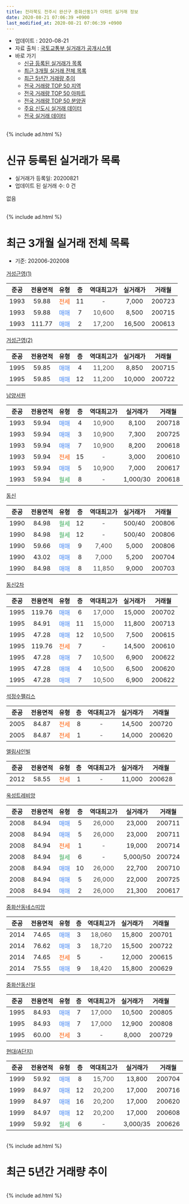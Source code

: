 ```yaml
---
title: 전라북도 전주시 완산구 중화산동1가 아파트 실거래 정보
date: 2020-08-21 07:06:39 +0900
last_modified_at: 2020-08-21 07:06:39 +0900
---
```


* 업데이트 : 2020-08-21
* 자료 출처 : [국토교통부 실거래가 공개시스템](http://rt.molit.go.kr)
* 바로 가기
    * [신규 등록된 실거래가 목록](#신규-등록된-실거래가-목록)
    * [최근 3개월 실거래 전체 목록](#최근-3개월-실거래-전체-목록)
    * [최근 5년간 거래량 추이](#최근-5년간-거래량-추이)
    * [전국 거래량 TOP 50 지역](https://inasie.github.io/apt-trade-info/최근-3개월-전국에서-가장-거래가-많이-발생한-지역)
    * [전국 거래량 TOP 50 아파트](https://inasie.github.io/apt-trade-info/최근-3개월-전국에서-가장-거래가-많이-발생한-아파트)
    * [전국 거래량 TOP 50 분양권](https://inasie.github.io/apt-trade-info/최근-3개월-전국에서-가장-거래가-많이-발생한-분양권)
    * [주요 신도시 실거래 데이터](https://inasie.github.io/apt-trade-info/주요-신도시)
    * [전국 실거래 데이터](https://inasie.github.io/apt-trade-info/전국)
<br>
{% include ad.html %}
<br>

# 신규 등록된 실거래가 목록
* 실거래가 등록일: 20200821
* 업데이트 된 실거래 수: 0 건

없음

<br>
{% include ad.html %}
<br>

# 최근 3개월 실거래 전체 목록
* 기준: 202006-202008


[거성근영(1)](https://search.naver.com/search.naver?query=%EC%A0%84%EB%9D%BC%EB%B6%81%EB%8F%84+%EC%A0%84%EC%A3%BC%EC%8B%9C+%EC%99%84%EC%82%B0%EA%B5%AC+%EC%A4%91%ED%99%94%EC%82%B0%EB%8F%991%EA%B0%80+%EA%B1%B0%EC%84%B1%EA%B7%BC%EC%98%81%281%29)

|준공|전용면적|유형|층|역대최고가|실거래가|거래월|
|:---:|:---:|:---:|:---:|:---:|:---:|:---:|
|1993|59.88|<span style="color:#ff5a00">전세</span>|11|<span style="color:#444444">-</span>|7,000|200723|
|1993|59.88|<span style="color:#4285f3">매매</span>|7|<span style="color:#444444">10,600</span>|8,500|200715|
|1993|111.77|<span style="color:#4285f3">매매</span>|2|<span style="color:#444444">17,200</span>|16,500|200613|

[거성근영(2)](https://search.naver.com/search.naver?query=%EC%A0%84%EB%9D%BC%EB%B6%81%EB%8F%84+%EC%A0%84%EC%A3%BC%EC%8B%9C+%EC%99%84%EC%82%B0%EA%B5%AC+%EC%A4%91%ED%99%94%EC%82%B0%EB%8F%991%EA%B0%80+%EA%B1%B0%EC%84%B1%EA%B7%BC%EC%98%81%282%29)

|준공|전용면적|유형|층|역대최고가|실거래가|거래월|
|:---:|:---:|:---:|:---:|:---:|:---:|:---:|
|1995|59.85|<span style="color:#4285f3">매매</span>|4|<span style="color:#444444">11,200</span>|8,850|200715|
|1995|59.85|<span style="color:#4285f3">매매</span>|12|<span style="color:#444444">11,200</span>|10,000|200722|

[남양서원](https://search.naver.com/search.naver?query=%EC%A0%84%EB%9D%BC%EB%B6%81%EB%8F%84+%EC%A0%84%EC%A3%BC%EC%8B%9C+%EC%99%84%EC%82%B0%EA%B5%AC+%EC%A4%91%ED%99%94%EC%82%B0%EB%8F%991%EA%B0%80+%EB%82%A8%EC%96%91%EC%84%9C%EC%9B%90)

|준공|전용면적|유형|층|역대최고가|실거래가|거래월|
|:---:|:---:|:---:|:---:|:---:|:---:|:---:|
|1993|59.94|<span style="color:#4285f3">매매</span>|4|<span style="color:#444444">10,900</span>|8,100|200718|
|1993|59.94|<span style="color:#4285f3">매매</span>|3|<span style="color:#444444">10,900</span>|7,300|200725|
|1993|59.94|<span style="color:#4285f3">매매</span>|7|<span style="color:#444444">10,900</span>|8,200|200618|
|1993|59.94|<span style="color:#ff5a00">전세</span>|15|<span style="color:#444444">-</span>|3,000|200610|
|1993|59.94|<span style="color:#4285f3">매매</span>|5|<span style="color:#444444">10,900</span>|7,000|200617|
|1993|59.94|<span style="color:#34a853">월세</span>|8|<span style="color:#444444">-</span>|1,000/30|200618|

[동신](https://search.naver.com/search.naver?query=%EC%A0%84%EB%9D%BC%EB%B6%81%EB%8F%84+%EC%A0%84%EC%A3%BC%EC%8B%9C+%EC%99%84%EC%82%B0%EA%B5%AC+%EC%A4%91%ED%99%94%EC%82%B0%EB%8F%991%EA%B0%80+%EB%8F%99%EC%8B%A0)

|준공|전용면적|유형|층|역대최고가|실거래가|거래월|
|:---:|:---:|:---:|:---:|:---:|:---:|:---:|
|1990|84.98|<span style="color:#34a853">월세</span>|12|<span style="color:#444444">-</span>|500/40|200806|
|1990|84.98|<span style="color:#34a853">월세</span>|12|<span style="color:#444444">-</span>|500/40|200806|
|1990|59.66|<span style="color:#4285f3">매매</span>|9|<span style="color:#444444">7,400</span>|5,000|200806|
|1990|43.02|<span style="color:#4285f3">매매</span>|8|<span style="color:#444444">7,000</span>|5,200|200704|
|1990|84.98|<span style="color:#4285f3">매매</span>|8|<span style="color:#444444">11,850</span>|9,000|200703|

[동신2차](https://search.naver.com/search.naver?query=%EC%A0%84%EB%9D%BC%EB%B6%81%EB%8F%84+%EC%A0%84%EC%A3%BC%EC%8B%9C+%EC%99%84%EC%82%B0%EA%B5%AC+%EC%A4%91%ED%99%94%EC%82%B0%EB%8F%991%EA%B0%80+%EB%8F%99%EC%8B%A02%EC%B0%A8)

|준공|전용면적|유형|층|역대최고가|실거래가|거래월|
|:---:|:---:|:---:|:---:|:---:|:---:|:---:|
|1995|119.76|<span style="color:#4285f3">매매</span>|6|<span style="color:#444444">17,000</span>|15,000|200702|
|1995|84.91|<span style="color:#4285f3">매매</span>|11|<span style="color:#444444">15,000</span>|11,800|200713|
|1995|47.28|<span style="color:#4285f3">매매</span>|12|<span style="color:#444444">10,500</span>|7,500|200615|
|1995|119.76|<span style="color:#ff5a00">전세</span>|7|<span style="color:#444444">-</span>|14,500|200610|
|1995|47.28|<span style="color:#4285f3">매매</span>|7|<span style="color:#444444">10,500</span>|6,900|200622|
|1995|47.28|<span style="color:#4285f3">매매</span>|4|<span style="color:#444444">10,500</span>|6,500|200620|
|1995|47.28|<span style="color:#4285f3">매매</span>|7|<span style="color:#444444">10,500</span>|6,900|200622|

[석정수팰리스](https://search.naver.com/search.naver?query=%EC%A0%84%EB%9D%BC%EB%B6%81%EB%8F%84+%EC%A0%84%EC%A3%BC%EC%8B%9C+%EC%99%84%EC%82%B0%EA%B5%AC+%EC%A4%91%ED%99%94%EC%82%B0%EB%8F%991%EA%B0%80+%EC%84%9D%EC%A0%95%EC%88%98%ED%8C%B0%EB%A6%AC%EC%8A%A4)

|준공|전용면적|유형|층|역대최고가|실거래가|거래월|
|:---:|:---:|:---:|:---:|:---:|:---:|:---:|
|2005|84.87|<span style="color:#ff5a00">전세</span>|8|<span style="color:#444444">-</span>|14,500|200720|
|2005|84.87|<span style="color:#ff5a00">전세</span>|1|<span style="color:#444444">-</span>|14,000|200620|

[엘림샤인빌](https://search.naver.com/search.naver?query=%EC%A0%84%EB%9D%BC%EB%B6%81%EB%8F%84+%EC%A0%84%EC%A3%BC%EC%8B%9C+%EC%99%84%EC%82%B0%EA%B5%AC+%EC%A4%91%ED%99%94%EC%82%B0%EB%8F%991%EA%B0%80+%EC%97%98%EB%A6%BC%EC%83%A4%EC%9D%B8%EB%B9%8C)

|준공|전용면적|유형|층|역대최고가|실거래가|거래월|
|:---:|:---:|:---:|:---:|:---:|:---:|:---:|
|2012|58.55|<span style="color:#ff5a00">전세</span>|1|<span style="color:#444444">-</span>|11,000|200628|

[옥성트레비앙](https://search.naver.com/search.naver?query=%EC%A0%84%EB%9D%BC%EB%B6%81%EB%8F%84+%EC%A0%84%EC%A3%BC%EC%8B%9C+%EC%99%84%EC%82%B0%EA%B5%AC+%EC%A4%91%ED%99%94%EC%82%B0%EB%8F%991%EA%B0%80+%EC%98%A5%EC%84%B1%ED%8A%B8%EB%A0%88%EB%B9%84%EC%95%99)

|준공|전용면적|유형|층|역대최고가|실거래가|거래월|
|:---:|:---:|:---:|:---:|:---:|:---:|:---:|
|2008|84.94|<span style="color:#4285f3">매매</span>|5|<span style="color:#444444">26,000</span>|23,000|200711|
|2008|84.94|<span style="color:#4285f3">매매</span>|5|<span style="color:#444444">26,000</span>|23,000|200711|
|2008|84.94|<span style="color:#ff5a00">전세</span>|1|<span style="color:#444444">-</span>|19,000|200714|
|2008|84.94|<span style="color:#34a853">월세</span>|6|<span style="color:#444444">-</span>|5,000/50|200724|
|2008|84.94|<span style="color:#4285f3">매매</span>|10|<span style="color:#444444">26,000</span>|22,700|200710|
|2008|84.94|<span style="color:#4285f3">매매</span>|5|<span style="color:#444444">26,000</span>|22,000|200725|
|2008|84.94|<span style="color:#4285f3">매매</span>|2|<span style="color:#444444">26,000</span>|21,300|200617|

[중화산동네스띠앙](https://search.naver.com/search.naver?query=%EC%A0%84%EB%9D%BC%EB%B6%81%EB%8F%84+%EC%A0%84%EC%A3%BC%EC%8B%9C+%EC%99%84%EC%82%B0%EA%B5%AC+%EC%A4%91%ED%99%94%EC%82%B0%EB%8F%991%EA%B0%80+%EC%A4%91%ED%99%94%EC%82%B0%EB%8F%99%EB%84%A4%EC%8A%A4%EB%9D%A0%EC%95%99)

|준공|전용면적|유형|층|역대최고가|실거래가|거래월|
|:---:|:---:|:---:|:---:|:---:|:---:|:---:|
|2014|74.65|<span style="color:#4285f3">매매</span>|3|<span style="color:#444444">18,060</span>|15,800|200701|
|2014|76.62|<span style="color:#4285f3">매매</span>|3|<span style="color:#444444">18,720</span>|15,500|200722|
|2014|74.65|<span style="color:#ff5a00">전세</span>|5|<span style="color:#444444">-</span>|12,000|200615|
|2014|75.55|<span style="color:#4285f3">매매</span>|9|<span style="color:#444444">18,420</span>|15,800|200629|

[중화산동신일](https://search.naver.com/search.naver?query=%EC%A0%84%EB%9D%BC%EB%B6%81%EB%8F%84+%EC%A0%84%EC%A3%BC%EC%8B%9C+%EC%99%84%EC%82%B0%EA%B5%AC+%EC%A4%91%ED%99%94%EC%82%B0%EB%8F%991%EA%B0%80+%EC%A4%91%ED%99%94%EC%82%B0%EB%8F%99%EC%8B%A0%EC%9D%BC)

|준공|전용면적|유형|층|역대최고가|실거래가|거래월|
|:---:|:---:|:---:|:---:|:---:|:---:|:---:|
|1995|84.93|<span style="color:#4285f3">매매</span>|7|<span style="color:#444444">17,000</span>|10,500|200805|
|1995|84.93|<span style="color:#4285f3">매매</span>|7|<span style="color:#444444">17,000</span>|12,900|200808|
|1995|60.00|<span style="color:#ff5a00">전세</span>|3|<span style="color:#444444">-</span>|8,000|200729|

[현대(A단지)](https://search.naver.com/search.naver?query=%EC%A0%84%EB%9D%BC%EB%B6%81%EB%8F%84+%EC%A0%84%EC%A3%BC%EC%8B%9C+%EC%99%84%EC%82%B0%EA%B5%AC+%EC%A4%91%ED%99%94%EC%82%B0%EB%8F%991%EA%B0%80+%ED%98%84%EB%8C%80%28A%EB%8B%A8%EC%A7%80%29)

|준공|전용면적|유형|층|역대최고가|실거래가|거래월|
|:---:|:---:|:---:|:---:|:---:|:---:|:---:|
|1999|59.92|<span style="color:#4285f3">매매</span>|8|<span style="color:#444444">15,700</span>|13,800|200704|
|1999|84.97|<span style="color:#4285f3">매매</span>|12|<span style="color:#444444">20,200</span>|17,000|200716|
|1999|84.97|<span style="color:#4285f3">매매</span>|16|<span style="color:#444444">20,200</span>|17,000|200620|
|1999|84.97|<span style="color:#4285f3">매매</span>|12|<span style="color:#444444">20,200</span>|17,000|200608|
|1999|59.92|<span style="color:#34a853">월세</span>|6|<span style="color:#444444">-</span>|3,000/35|200626|


<br>
{% include ad.html %}
<br>

# 최근 5년간 거래량 추이


<div style="width:100%;">
    <canvas id="deal_progress" height="200"></canvas>
</div>

<script>
new Chart(document.getElementById("deal_progress"), {
    type: 'line',
    data: {
        labels: ['201508','201509','201510','201511','201512','201601','201602','201603','201604','201605','201606','201607','201608','201609','201610','201611','201612','201701','201702','201703','201704','201705','201706','201707','201708','201709','201710','201711','201712','201801','201802','201803','201804','201805','201806','201807','201808','201809','201810','201811','201812','201901','201902','201903','201904','201905','201906','201907','201908','201909','201910','201911','201912','202001','202002','202003','202004','202005','202006','202007','202008'],
        datasets: [{
            label: '매매',
            pointRadius: 1,
            data: [12, 21, 26, 8, 8, 18, 15, 17, 14, 13, 9, 9, 10, 14, 18, 18, 13, 11, 12, 8, 11, 11, 4, 14, 6, 15, 12, 7, 6, 9, 6, 6, 5, 6, 5, 5, 19, 13, 10, 7, 7, 8, 9, 3, 4, 5, 6, 8, 8, 6, 9, 5, 6, 7, 9, 10, 7, 7, 11, 17, 3],
            borderColor: "rgba(255, 201, 14, 1)",
            backgroundColor: "rgba(255, 201, 14, 0.5)",
            fill: false,
            lineTension: 0
        },{
            label: '전월세',
            pointRadius: 1,
            data: [3, 2, 7, 3, 3, 5, 5, 8, 8, 1, 2, 5, 3, 5, 6, 6, 1, 2, 8, 2, 4, 0, 3, 2, 2, 4, 1, 3, 4, 5, 5, 7, 5, 5, 2, 5, 3, 3, 7, 3, 3, 2, 2, 6, 1, 6, 7, 2, 5, 5, 5, 4, 5, 1, 9, 4, 6, 1, 7, 5, 2],
            borderColor: "rgba(0, 141, 185, 1)",
            backgroundColor: "rgba(0, 141, 185, 0.5)",
            fill: false,
            lineTension: 0
        }
        ]
    },
    options: {
        responsive: true,
        title: {
            display: false
        },
        tooltips: {
            mode: 'index',
            intersect: false
        },
        hover: {
            mode: 'nearest',
            intersect: true
        },
        scales: {
            xAxes: [{
                display: true,
                scaleLabel: {
                    display: true,
                    labelString: '년/월'
                }
            }],
            yAxes: [{
                display: true,
                ticks: {
                    suggestedMin: 0,
                },
                scaleLabel: {
                    display: true,
                    labelString: '실거래 수'
                }
            }]
        }
    }
});

</script>


<br>
{% include ad.html %}
<br>


